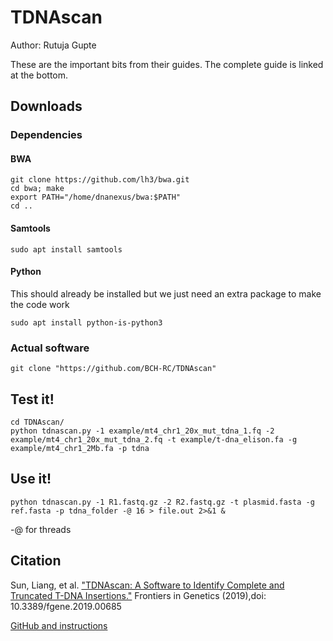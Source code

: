 ﻿# TDNAscan

Author: Rutuja Gupte  

These are the important bits from their guides. The complete guide is linked at the bottom.

## Downloads

### Dependencies

#### BWA
```
git clone https://github.com/lh3/bwa.git
cd bwa; make
export PATH="/home/dnanexus/bwa:$PATH"
cd ..
```

#### Samtools
```
sudo apt install samtools
```

#### Python

This should already be installed but we just need an extra package to make the code work
```
sudo apt install python-is-python3
```


### Actual software

```
git clone "https://github.com/BCH-RC/TDNAscan"
```

## Test it!
```
cd TDNAscan/
python tdnascan.py -1 example/mt4_chr1_20x_mut_tdna_1.fq -2 example/mt4_chr1_20x_mut_tdna_2.fq -t example/t-dna_elison.fa -g example/mt4_chr1_2Mb.fa -p tdna
```

## Use it!

```
python tdnascan.py -1 R1.fastq.gz -2 R2.fastq.gz -t plasmid.fasta -g ref.fasta -p tdna_folder -@ 16 > file.out 2>&1 &
```

-@ for threads

## Citation

Sun, Liang, et al. ["TDNAscan: A Software to Identify Complete and Truncated T-DNA Insertions."](https://www.frontiersin.org/journals/genetics/articles/10.3389/fgene.2019.00685/full) Frontiers in Genetics (2019),doi: 10.3389/fgene.2019.00685

[GitHub and instructions](https://github.com/BCH-RC/TDNAscan)